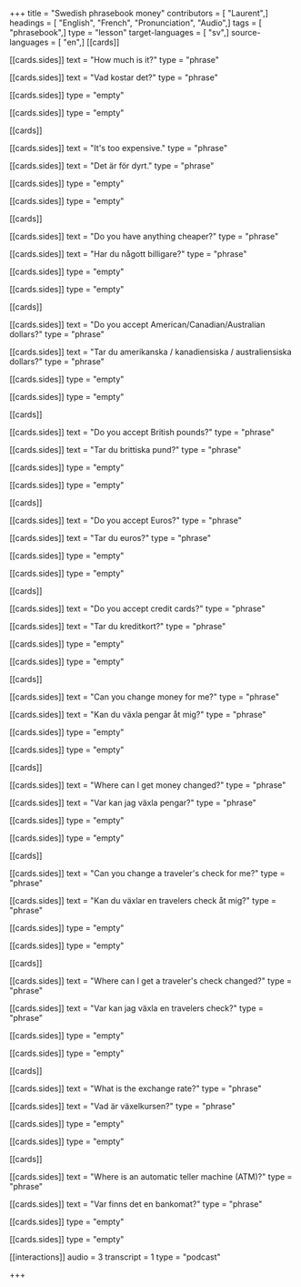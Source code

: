 +++
title = "Swedish phrasebook money"
contributors = [ "Laurent",]
headings = [ "English", "French", "Pronunciation", "Audio",]
tags = [ "phrasebook",]
type = "lesson"
target-languages = [ "sv",]
source-languages = [ "en",]
[[cards]]

[[cards.sides]]
text = "How much is it?"
type = "phrase"

[[cards.sides]]
text = "Vad kostar det?"
type = "phrase"

[[cards.sides]]
type = "empty"

[[cards.sides]]
type = "empty"

[[cards]]

[[cards.sides]]
text = "It's too expensive."
type = "phrase"

[[cards.sides]]
text = "Det är för dyrt."
type = "phrase"

[[cards.sides]]
type = "empty"

[[cards.sides]]
type = "empty"

[[cards]]

[[cards.sides]]
text = "Do you have anything cheaper?"
type = "phrase"

[[cards.sides]]
text = "Har du någott billigare?"
type = "phrase"

[[cards.sides]]
type = "empty"

[[cards.sides]]
type = "empty"

[[cards]]

[[cards.sides]]
text = "Do you accept American/Canadian/Australian dollars?"
type = "phrase"

[[cards.sides]]
text = "Tar du amerikanska / kanadiensiska / australiensiska dollars?"
type = "phrase"

[[cards.sides]]
type = "empty"

[[cards.sides]]
type = "empty"

[[cards]]

[[cards.sides]]
text = "Do you accept British pounds?"
type = "phrase"

[[cards.sides]]
text = "Tar du brittiska pund?"
type = "phrase"

[[cards.sides]]
type = "empty"

[[cards.sides]]
type = "empty"

[[cards]]

[[cards.sides]]
text = "Do you accept Euros?"
type = "phrase"

[[cards.sides]]
text = "Tar du euros?"
type = "phrase"

[[cards.sides]]
type = "empty"

[[cards.sides]]
type = "empty"

[[cards]]

[[cards.sides]]
text = "Do you accept credit cards?"
type = "phrase"

[[cards.sides]]
text = "Tar du kreditkort?"
type = "phrase"

[[cards.sides]]
type = "empty"

[[cards.sides]]
type = "empty"

[[cards]]

[[cards.sides]]
text = "Can you change money for me?"
type = "phrase"

[[cards.sides]]
text = "Kan du växla pengar åt mig?"
type = "phrase"

[[cards.sides]]
type = "empty"

[[cards.sides]]
type = "empty"

[[cards]]

[[cards.sides]]
text = "Where can I get money changed?"
type = "phrase"

[[cards.sides]]
text = "Var kan jag växla pengar?"
type = "phrase"

[[cards.sides]]
type = "empty"

[[cards.sides]]
type = "empty"

[[cards]]

[[cards.sides]]
text = "Can you change a traveler's check for me?"
type = "phrase"

[[cards.sides]]
text = "Kan du växlar en travelers check åt mig?"
type = "phrase"

[[cards.sides]]
type = "empty"

[[cards.sides]]
type = "empty"

[[cards]]

[[cards.sides]]
text = "Where can I get a traveler's check changed?"
type = "phrase"

[[cards.sides]]
text = "Var kan jag växla en travelers check?"
type = "phrase"

[[cards.sides]]
type = "empty"

[[cards.sides]]
type = "empty"

[[cards]]

[[cards.sides]]
text = "What is the exchange rate?"
type = "phrase"

[[cards.sides]]
text = "Vad är växelkursen?"
type = "phrase"

[[cards.sides]]
type = "empty"

[[cards.sides]]
type = "empty"

[[cards]]

[[cards.sides]]
text = "Where is an automatic teller machine (ATM)?"
type = "phrase"

[[cards.sides]]
text = "Var finns det en bankomat?"
type = "phrase"

[[cards.sides]]
type = "empty"

[[cards.sides]]
type = "empty"

[[interactions]]
audio = 3
transcript = 1
type = "podcast"

+++
